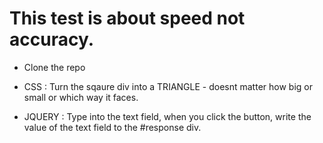 # This test is about speed not accuracy.

* Clone the repo

* CSS : Turn the sqaure div into a TRIANGLE - doesnt matter how big or small or which way it faces.

* JQUERY : Type into the text field, when you click the button, write the value of the text field to the #response div.
